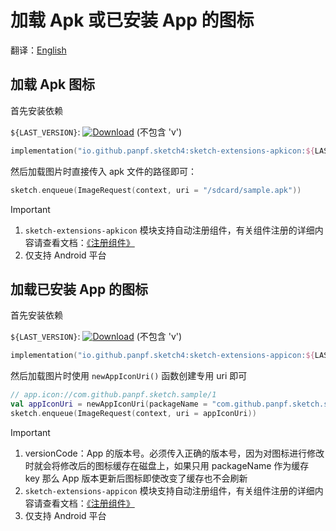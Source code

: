 # 加载 Apk 或已安装 App 的图标

翻译：[English](apk_app_icon.md)

## 加载 Apk 图标

首先安装依赖

`${LAST_VERSION}`: [![Download][version_icon]][version_link] (不包含 'v')

```kotlin
implementation("io.github.panpf.sketch4:sketch-extensions-apkicon:${LAST_VERSION}")
```

然后加载图片时直接传入 apk 文件的路径即可：

```kotlin
sketch.enqueue(ImageRequest(context, uri = "/sdcard/sample.apk"))
```

> [!IMPORTANT]
> 1. `sketch-extensions-apkicon`
     模块支持自动注册组件，有关组件注册的详细内容请查看文档：[《注册组件》](register_component_zh.md)
> 2. 仅支持 Android 平台

## 加载已安装 App 的图标

首先安装依赖

`${LAST_VERSION}`: [![Download][version_icon]][version_link] (不包含 'v')

```kotlin
implementation("io.github.panpf.sketch4:sketch-extensions-appicon:${LAST_VERSION}")
```

然后加载图片时使用 `newAppIconUri()` 函数创建专用 uri 即可

```kotlin
// app.icon://com.github.panpf.sketch.sample/1
val appIconUri = newAppIconUri(packageName = "com.github.panpf.sketch.sample", versionCode = 1)
sketch.enqueue(ImageRequest(context, uri = appIconUri))
```

> [!IMPORTANT]
> 1. versionCode：App 的版本号。必须传入正确的版本号，因为对图标进行修改时就会将修改后的图标缓存在磁盘上，如果只用
     packageName 作为缓存 key 那么 App 版本更新后图标即使改变了缓存也不会刷新
> 2. `sketch-extensions-appicon`
     模块支持自动注册组件，有关组件注册的详细内容请查看文档：[《注册组件》](register_component_zh.md)
> 3. 仅支持 Android 平台

[comment]: <> (classs)

[version_icon]: https://img.shields.io/maven-central/v/io.github.panpf.sketch4/sketch-singleton

[version_link]: https://repo1.maven.org/maven2/io/github/panpf/sketch4/

[ApkIconDecoder]: ../../sketch-extensions-apkicon/src/main/kotlin/com/github/panpf/sketch/decode/ApkIconDecoder.kt

[AppIconUriFetcher]: ../../sketch-extensions-appicon/src/main/kotlin/com/github/panpf/sketch/fetch/AppIconUriFetcher.kt

[ImageRequest]: ../../sketch-core/src/commonMain/kotlin/com/github/panpf/sketch/request/ImageRequest.common.kt

[Sketch]: ../../sketch-core/src/commonMain/kotlin/com/github/panpf/sketch/Sketch.common.kt
